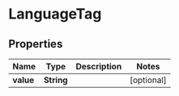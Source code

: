 

# LanguageTag


## Properties

Name | Type | Description | Notes
------------ | ------------- | ------------- | -------------
**value** | **String** |  |  [optional]



